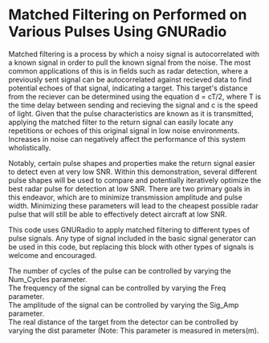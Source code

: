 # Matched Filtering on Performed on Various Pulses Using GNURadio

Matched filtering is a process by which a noisy signal is autocorrelated with a known signal in order to pull the known signal from the noise. The most common applications of this is in fields such as radar detection, where a previously sent signal can be autocorrelated against recieved data to find potential echoes of that signal, indicating a target. This target's distance from the reciever can be determined using the equation d = cT/2, where T is the time delay between sending and recieving the signal and c is the speed of light. Given that the pulse characteristics are known as it is transmitted, applying the matched filter to the return signal can easily locate any repetitions or echoes of this original signal in low noise environments. Increases in noise can negatively affect the performance of this system wholistically.

Notably, certain pulse shapes and properties make the return signal easier to detect even at very low SNR. Within this demonstration, several different pulse shapes will be used to compare and potentially iteratively optimize the best radar pulse for detection at low SNR. There are two primary goals in this endeavor, which are to minimize transmission amplitude and pulse width. Minimizing these parameters will lead to the cheapest possible radar pulse that will still be able to effectively detect aircraft at low SNR.

This code uses GNURadio to apply matched filtering to different types of pulse signals. Any type of signal included in the basic signal generator can be used in this code, but replacing this block with other types of signals is welcome and encouraged.

The number of cycles of the pulse can be controlled by varying the Num_Cycles parameter.\
The frequency of the signal can be controlled by varying the Freq parameter.\
The amplitude of the signal can be controlled by varying the Sig_Amp parameter.\
The real distance of the target from the detector can be controlled by varying the dist parameter (Note: This parameter is measured in meters(m).
